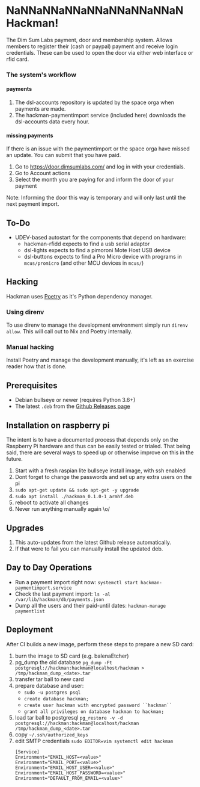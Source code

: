 # NaNNaNNaNNaNNaNNaNNaNNaN Hackman!
The Dim Sum Labs payment, door and membership system.
Allows members to register their (cash or paypal) payment and receive login credentials.
These can be used to open the door via either web interface or rfid card.

### The system's workflow

#### payments
1. The dsl-accounts repository is updated by the space orga when payments are made.
1. The hackman-paymentimport service (included here) downloads the dsl-accounts data every hour.

#### missing payments
If there is an issue with the paymentimport or the space orga have missed an update.
You can submit that you have paid.
1. Go to https://door.dimsumlabs.com/ and log in with your credentials.
1. Go to Account actions
1. Select the month you are paying for and inform the door of your payment

Note: Informing the door this way is temporary and will only last until the next payment import.

## To-Do
* UDEV-based autostart for the components that depend on hardware:
  * hackman-rfidd expects to find a usb serial adaptor
  * dsl-lights expects to find a pimoroni Mote Host USB device
  * dsl-buttons expects to find a Pro Micro device with programs in `mcus/promicro` (and other MCU devices in `mcus/`)

## Hacking

Hackman uses [Poetry](https://python-poetry.org/docs/pyproject/) as it's Python dependency manager.

### Using direnv
To use direnv to manage the development environment simply run `direnv allow`.
This will call out to Nix and Poetry internally.

### Manual hacking
Install Poetry and manage the development manually, it's left as an exercise reader how that is done.

## Prerequisites
* Debian bullseye or newer (requires Python 3.6+)
* The latest `.deb` from the [Github Releases page](https://github.com/dimsumlabs/hackman/releases)

## Installation on raspberry pi
The intent is to have a documented process that depends only on the Raspberry
Pi hardware and thus can be easily tested or trialed.  That being said, there
are several ways to speed up or otherwise improve on this in the future.

1. Start with a fresh raspian lite bullseye install image, with ssh enabled
1. Dont forget to change the passwords and set up any extra users on the pi
1. `sudo apt-get update && sudo apt-get -y upgrade`
1. `sudo apt install ./hackman_0.1.0-1_armhf.deb`
1. reboot to activate all changes
3. Never run anything manually again \o/

## Upgrades
1. This auto-updates from the latest Github release automatically.
1. If that were to fail you can manually install the updated deb.

## Day to Day Operations

- Run a payment import right now: `systemctl start hackman-paymentimport.service`
- Check the last payment import: `ls -al /var/lib/hackman/db/payments.json`
- Dump all the users and their paid-until dates: `hackman-manage paymentlist`

## Deployment
After CI builds a new image, perform these steps to prepare a new SD card:
1. burn the image to SD card (e.g. balenaEtcher)
1. pg_dump the old database `pg_dump -Ft postgresql://hackman:hackman@localhost/hackman > /tmp/hackman_dump_<date>.tar`
1. transfer tar ball to new card
1. prepare database and user:
    - `sudo -u postgres psql`
    - `create database hackman;`
    - `create user hackman with encrypted password ``hackman`` `
    - `grant all privileges on database hackman to hackman;`
1. load tar ball to postgresql `pg_restore -v -d postgresql://hackman:hackman@localhost/hackman /tmp/hackman_dump_<date>.tar`
1. copy `~/.ssh/authorized_keys`
1. edit SMTP credentials `sudo EDITOR=vim systemctl edit hackman`
    ```
    [Service]
    Environment="EMAIL_HOST=<value>"
    Environment="EMAIL_PORT=<value>"
    Environment="EMAIL_HOST_USER=<value>"
    Environment="EMAIL_HOST_PASSWORD=<value>"
    Environment="DEFAULT_FROM_EMAIL=<value>"
    ```
